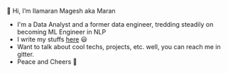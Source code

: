 👋 Hi, I’m Ilamaran Magesh aka Maran 
- I'm a Data Analyst and a former data engineer, tredding steadily on becoming ML Engineer in NLP 
- I write my stuffs [here](https://maran.hashnode.dev) 😃
- Want to talk about cool techs, projects, etc. well, you can reach me in gitter.
- Peace and Cheers 🥂
<!---
IlamaranMagesh/IlamaranMagesh is a ✨ special ✨ repository because its `README.md` (this file) appears on your GitHub profile.
You can click the Preview link to take a look at your changes.
--->
